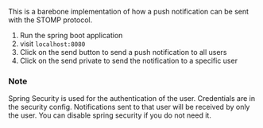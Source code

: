 This is a barebone implementation of how a push notification can be sent with the STOMP protocol.

1. Run the spring boot application
2. visit `localhost:8080`
3. Click on the send button to send a push notification to all users
4. Click on the send private to send the notification to a specific user


### Note
Spring Security is used for the authentication of the user. Credentials are in the security config. Notifications sent to that user will be received by only the user. You can disable spring security if you do not need it.